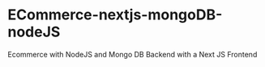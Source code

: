 # ECommerce-nextjs-mongoDB-nodeJS
Ecommerce with NodeJS and Mongo DB Backend with a Next JS Frontend
